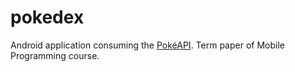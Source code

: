# pokedex
 Android application consuming the [PokéAPI](https://pokeapi.co/). Term paper of Mobile Programming course.
